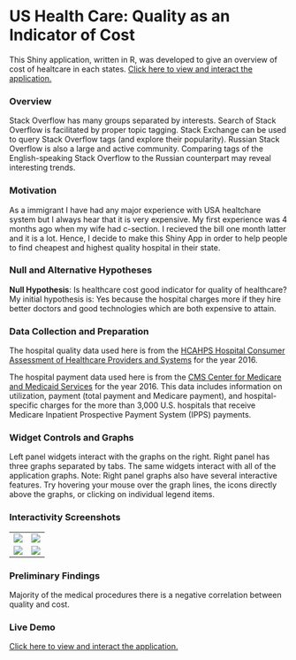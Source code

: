 # US Health Care: Quality as an Indicator of Cost

This Shiny application, written in R, was developed to give an overview of cost of healtcare in each states. [Click here to view and interact the application.]( https://berneskaracay.shinyapps.io/Medicare-Inpatient-Charge/) 

### Overview

Stack Overflow has many groups separated by interests. Search of Stack Overflow is facilitated by proper topic tagging. Stack Exchange can be used to query Stack Overflow tags (and explore their popularity). Russian Stack Overflow is also a large and active community. Comparing tags of the English-speaking Stack Overflow to the Russian counterpart may reveal interesting trends.

### Motivation

As a immigrant I have had any major experience with USA healtchare system but I always hear that it is very expensive. My first experience was 4 months ago when my wife had c-section. I recieved the bill one month latter and it is a lot. Hence, I decide to make this Shiny App in order to help people to find cheapest and highest quality hospital in their state. 

### Null and Alternative Hypotheses

**Null Hypothesis**:
Is healthcare cost good indicator for quality of healthcare? 
My initial hypothesis is: Yes because the hospital charges more if they
hire better doctors and good technologies which are both
expensive to attain.

### Data Collection and Preparation

The hospital quality data used here is from the [HCAHPS Hospital Consumer Assessment of Healthcare Providers and Systems](https://www.hcahpsonline.org/en/) for the year 2016. 

The hospital payment data used here is from the
[CMS Center for Medicare and Medicaid Services](https://www.cms.gov/research-statistics-data-and-systems/statistics-trends-and-reports/medicare-provider-charge-data/inpatient.html) for the year 2016. This data includes information on utilization, payment (total payment and Medicare payment), and hospital-specific charges for the more than 3,000 U.S. hospitals that receive Medicare Inpatient Prospective Payment System (IPPS) payments. 

### Widget Controls and Graphs

Left panel widgets interact with the graphs on the right. Right panel has three graphs separated by tabs. The same widgets interact with all of the application graphs. Note: Right panel graphs also have several interactive features. Try hovering your mouse over the graph lines, the icons directly above the graphs, or clicking on individual legend items.

### Interactivity Screenshots
<table style = "border: none">
  <tr>
    <td> 
      <img src="https://user-images.githubusercontent.com/33165031/51431192-2398ed00-1beb-11e9-8da7-eef4c376b6ca.gif"> 
    </td>
    <td>
      <img src="https://user-images.githubusercontent.com/33165031/51431343-1a108480-1bed-11e9-9b3a-e230184dd121.gif">
    </td>
  </tr>
  <tr>
    <td>
    <img src="https://user-images.githubusercontent.com/33165031/51431354-38768000-1bed-11e9-897b-0c3299a6fabc.gif">
    </td>
    <td>
    <img src="https://user-images.githubusercontent.com/33165031/51431356-3ca29d80-1bed-11e9-9043-22ba151878d5.gif">
    </td>
  </tr>
</table>


### Preliminary Findings
Majority of the medical procedures there is a negative correlation between quality and cost.

### Live Demo

[Click here to view and interact the application.]( https://berneskaracay.shinyapps.io/Medicare-Inpatient-Charge/) 
